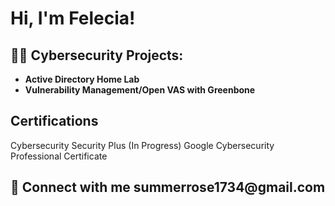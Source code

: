 <h1>Hi, I'm Felecia!</h1>

<h2>👨‍💻 Cybersecurity Projects:</h2>

- <b>Active Directory Home Lab </b>
- <b>Vulnerability Management/Open VAS with Greenbone </b>


<h2>Certifications</h2>
Cybersecurity Security Plus (In Progress)
Google Cybersecurity Professional Certificate




<h2> 🤳 Connect with me summerrose1734@gmail.com</h2>



[linkedin]: www.linkedin.com/in/felecia-moore-260b2b1a2

<!--

Here are some ideas to get you started:

- 🔭 I’m currently working on ...
- 🌱 I’m currently learning ...
- 👯 I’m looking to collaborate on ...
- 🤔 I’m looking for help with ...
- 💬 Ask me about ...
- 📫 How to reach me: ...
- 😄 Pronouns: ...
- ⚡ Fun fact: ...
-->
